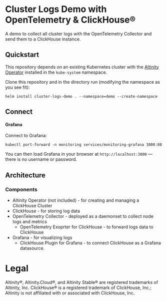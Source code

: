 # Cluster Logs Demo with OpenTelemetry & ClickHouse®

A demo to collect all cluster logs with the OpenTelemetry Collector and send them to a ClickHouse instance. 

## Quickstart

This repository depends on an existing Kubernetes cluster with the [Altinity Operator](https://github.com/Altinity/clickhouse-operator) installed in the `kube-system` namespace.

Clone this repository and in the directory run (modifying the namespace as you see fit):

```
helm install cluster-logs-demo . --namespace=demo --create-namespace
```

## Connect

#### Grafana

Connect to Grafana:

```
kubectl port-forward -n monitoring services/monitoring-grafana 3000:80
```

You can then load Grafana in your browser at `http://localhost:3000` — there is no username or password.

## Architecture

### Components

- Altinity Operator (not included) - for creating and managing a ClickHouse Cluster
- ClickHouse - for storing log data
- OpenTelemetry Collector - deployed as a daemonset to collect node logs and metrics
    - OpenTelemetry Exoprter for ClickHouse - to forward logs data to ClickHouse
- Grafana - for visualizing logs
    - ClickHouse Plugin for Grafana - to connect ClickHouse as a Grafana datasource.

# Legal

Altinity®, Altinity.Cloud®, and Altinity Stable® are registered trademarks of Altinity, Inc. ClickHouse® is a registered trademark of ClickHouse, Inc.; Altinity is not affiliated with or associated with ClickHouse, Inc.
